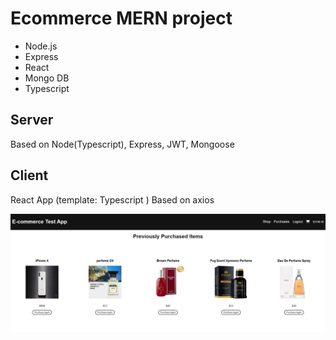# Ecommerce MERN project

- Node.js
- Express
- React
- Mongo DB
- Typescript

## Server 

Based on Node(Typescript), Express, JWT, Mongoose

## Client

React App (template: Typescript )
Based on axios


![alt screenshot](screenshot.png)